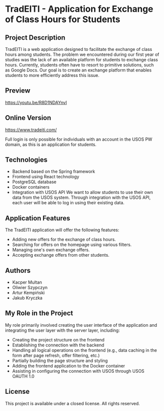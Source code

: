 # TradEITI - Application for Exchange of Class Hours for Students
## Project Description
TradEITI is a web application designed to facilitate the exchange of class hours among students. The problem we encountered during our first year of studies was the lack of an available platform for students to exchange class hours. Currently, students often have to resort to primitive solutions, such as Google Docs. Our goal is to create an exchange platform that enables students to more efficiently address this issue.

## Preview
https://youtu.be/R8D1NDAYnvI

## Online Version
<a href="https://www.tradeiti.com/">https://www.tradeiti.com/</a>

<div>Full login is only possible for individuals with an account in the USOS PW domain, as this is an application for students.</div>

## Technologies

- Backend based on the Spring framework
- Frontend using React technology
- PostgreSQL database
- Docker containers
- Integration with USOS API
We want to allow students to use their own data from the USOS system. Through integration with the USOS API, each user will be able to log in using their existing data.

## Application Features
The TradEITI application will offer the following features:

- Adding new offers for the exchange of class hours.
- Searching for offers on the homepage using various filters.
- Managing one's own exchange offers.
- Accepting exchange offers from other students.
## Authors
- Kacper Multan
- Oliwier Szypczyn
- Artur Kempiński
- Jakub Kryczka
## My Role in the Project
My role primarily involved creating the user interface of the application and integrating the user layer with the server layer, including:

- Creating the project structure on the frontend
- Establishing the connection with the backend
- Handling all logical operations on the frontend (e.g., data caching in the form after page refresh, offer filtering, etc.)
- Partially building the page structure and styling
- Adding the frontend application to the Docker container
- Assisting in configuring the connection with USOS through USOS OAUTH 1.0
## License
This project is available under a closed license. All rights reserved.
